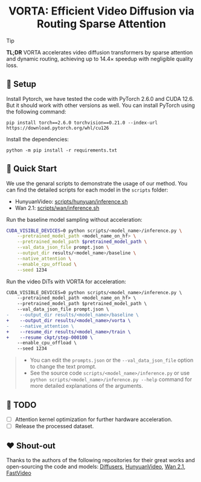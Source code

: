 <h1 align="center">
  VORTA: Efficient Video Diffusion via Routing Sparse Attention
</h1>

> [!TIP]
> **TL;DR** VORTA accelerates video diffusion transformers by sparse attention and dynamic routing, achieving up to 14.4× speedup with negligible quality loss.


<!-- ## 🎨 (WIP) Gallery -->


## 🔧 Setup
Install Pytorch, we have tested the code with PyTorch 2.6.0 and CUDA 12.6. But it should work with other versions as well. You can install PyTorch using the following command:
```
pip install torch==2.6.0 torchvision==0.21.0 --index-url https://download.pytorch.org/whl/cu126
```

Install the dependencies:
```
python -m pip install -r requirements.txt
```

## 🚀 Quick Start
We use the genaral scripts to demonstrate the usage of our method. You can find the detailed scripts for each model in the `scripts` folder:
- HunyuanVideo: [scripts/hunyuan/inference.sh](scripts/hunyuan/inference.sh)
- Wan 2.1: [scripts/wan/inference.sh](scripts/wan/inference.sh)


Run the baseline model sampling without acceleration:
```bash
CUDA_VISIBLE_DEVICES=0 python scripts/<model_name>/inference.py \
    --pretrained_model_path <model_name_on_hf> \
    --pretrained_model_path $pretrained_model_path \
    --val_data_json_file prompt.json \
    --output_dir results/<model_name>/baseline \
    --native_attention \
    --enable_cpu_offload \
    --seed 1234
```


Run the video DiTs with VORTA for acceleration:
```diff
CUDA_VISIBLE_DEVICES=0 python scripts/<model_name>/inference.py \
    --pretrained_model_path <model_name_on_hf> \
    --pretrained_model_path $pretrained_model_path \
    --val_data_json_file prompt.json \
-    --output_dir results/<model_name>/baseline \
+    --output_dir results/<model_name>/vorta \
-    --native_attention \
+    --resume_dir results/<model_name>/train \
+    --resume ckpt/step-000100 \
    --enable_cpu_offload \
    --seed 1234
```

> - You can edit the `prompts.json` or the `--val_data_json_file` option to change the text prompt.
> - See the source code `scripts/<model_name>/inference.py` or use `python scripts/<model_name>/inference.py --help` command for more detailed explanations of the arguments.


## 🚧 TODO
- [ ] Attention kernel optimization for further hardware acceleration.
- [ ] Release the processed dataset.

## :hearts: Shout-out
Thanks to the authors of the following repositories for their great works and open-sourcing the code and models: [Diffusers](https://github.com/huggingface/diffusers), [HunyuanVideo](https://github.com/Tencent/HunyuanVideo), [Wan 2.1](https://github.com/Wan-Video/Wan2.1), [FastVideo](https://github.com/hao-ai-lab/FastVideo)
